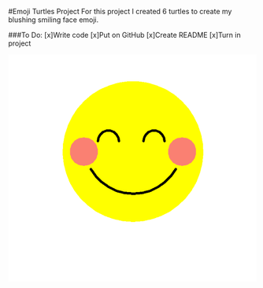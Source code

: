 #Emoji Turtles Project
For this project I created 6 turtles to create my blushing smiling face emoji.

###To Do:
[x]Write code
[x]Put on GitHub
[x]Create README
[x]Turn in project 

![EmojiTurtles](/Capture.PNG)